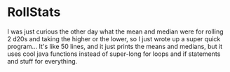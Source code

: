 # RollStats
I was just curious the other day what the mean and median were for rolling 2 d20s and taking the higher or the lower, so I just wrote up a super quick program...
It's like 50 lines, and it just prints the means and medians, but it uses cool java functions instead of super-long for loops and if statements and stuff for everything.
